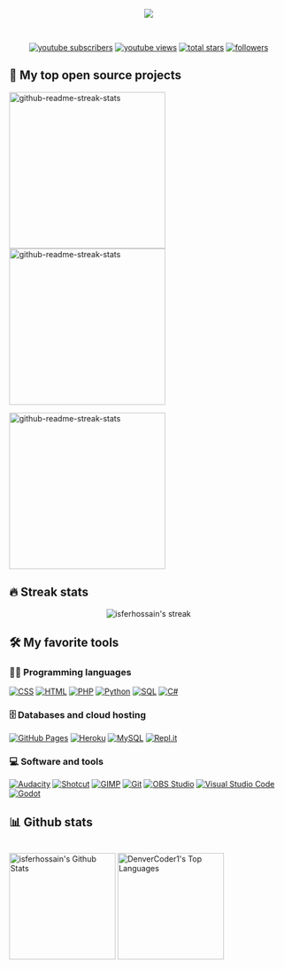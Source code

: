 <!-- Typing SVG by DenverCoder1 - https://github.com/DenverCoder1/readme-typing-svg -->
<p align="center">
  <a href="https://github.com/DenverCoder1/readme-typing-svg"><img src="https://readme-typing-svg.herokuapp.com/?lines=A+passionate+web+/+game+dev;Love+everything+open+source+<3&font=Fira%20Code&center=true&width=440&height=45&color=f75c7e&vCenter=true&size=22"></a>
</p>

<br/>

<!-- Social badges section -->
<p align="center">
  <a href="https://www.youtube.com/c/UC7whzJ1gXJeGrb3daY80ARQ?sub_confirmation=1">
    <img alt="youtube subscribers" title="Subscribe to my YouTube channel" src="https://custom-icon-badges.herokuapp.com/youtube/channel/subscribers/UC7whzJ1gXJeGrb3daY80ARQ?color=%23E05D44&label=SUBSCRIBE&logo=video&logoColor=white&style=for-the-badge&labelColor=CE4630"/></a> 
  <a href="https://www.youtube.com/c/UC7whzJ1gXJeGrb3daY80ARQ">
    <img alt="youtube views" title="YouTube views" src="https://custom-icon-badges.herokuapp.com/youtube/channel/views/UC7whzJ1gXJeGrb3daY80ARQ?color=%23E1AD0E&logo=video&logoColor=white&style=for-the-badge&labelColor=C79600"/></a> 
  <a href="https://github.com/isferhossain?tab=repositories&sort=stargazers">
    <img alt="total stars" title="Total stars on GitHub" src="https://custom-icon-badges.herokuapp.com/badge/dynamic/json?logo=star&color=55960c&labelColor=488207&label=Stars&style=for-the-badge&query=%24.stars&url=https://api.github-star-counter.workers.dev/user/isferhossain"/></a>
  <a href="https://github.com/isferhossain?tab=followers">
    <img alt="followers" title="Follow me on Github" src="https://custom-icon-badges.herokuapp.com/github/followers/isferhossain?color=236ad3&labelColor=1155ba&style=for-the-badge&logo=person-add&label=Follow&logoColor=white"/></a>

## 📘 My top open source projects

<p align="left">
  <a href="https://github.com/isferhossain/HonourInWatch"><img width="282" src="https://denvercoder1-github-readme-stats.vercel.app/api/pin/?username=isferhossain&repo=HonourInWatch&theme=react&bg_color=1F222E&title_color=F85D7F&icon_color=F8D866&hide_border=true&show_icons=false" alt="github-readme-streak-stats"></a>
    <a href="https://github.com/isferhossain/Ternime"><img width="282" src="https://denvercoder1-github-readme-stats.vercel.app/api/pin/?username=isferhossain&repo=Ternime&theme=react&bg_color=1F222E&title_color=F85D7F&icon_color=F8D866&hide_border=true&show_icons=false" alt="github-readme-streak-stats"></a>
  
  <a href="https://github.com/isferhossain/MinePHP"><img width="282" src="https://denvercoder1-github-readme-stats.vercel.app/api/pin/?username=isferhossain&repo=MinePHP&theme=react&bg_color=1F222E&title_color=F85D7F&icon_color=F8D866&hide_border=true&show_icons=false" alt="github-readme-streak-stats"></a>

## 🔥 Streak stats

<!-- GitHub Readme Streak Stats - https://github.com/DenverCoder1/github-readme-streak-stats -->
<p align="center">
    <img title="🔥 Get streak stats for your profile at git.io/streak-stats" alt="isferhossain's streak" src="https://github-readme-streak-stats.herokuapp.com/?user=isferhossain&theme=monokai-metallian&hide_border=true"/>
</p>


## 🛠️ My favorite tools

### 👨‍💻 Programming languages

<p>
    <a href="#"><img alt="CSS" src="https://img.shields.io/badge/CSS-1572B6.svg?logo=css3&logoColor=white"></a>
    <a href="#"><img alt="HTML" src="https://img.shields.io/badge/HTML-E34F26.svg?logo=html5&logoColor=white"></a>
    <a href="#"><img alt="PHP" src="https://img.shields.io/badge/PHP-777BB4.svg?logo=php&logoColor=white"></a>
    <a href="#"><img alt="Python" src="https://img.shields.io/badge/Python-14354C.svg?logo=python&logoColor=white"></a>
    <a href="#"><img alt="SQL" src="https://custom-icon-badges.herokuapp.com/badge/SQL-025E8C.svg?logo=database&logoColor=white"></a>
    <a href="#"><img alt="C#" src="https://custom-icon-badges.herokuapp.com/badge/C%23-68217A.svg?logo=cs2&logoColor=white"></a>
</p>


### 🗄️ Databases and cloud hosting

<p>
    <a href="#"><img alt="GitHub Pages" src="https://img.shields.io/badge/GitHub%20Pages-327FC7.svg?logo=github&logoColor=white"></a>
    <a href="#"><img alt="Heroku" src="https://img.shields.io/badge/Heroku-430098.svg?logo=heroku&logoColor=white"></a>
    <a href="#"><img alt="MySQL" src="https://img.shields.io/badge/MySQL-00f.svg?logo=mysql&logoColor=white"></a>
    <a href="#"><img alt="Repl.it" src="https://img.shields.io/badge/Repl.it-0D101E.svg?logo=Replit&logoColor=white"></a>
</p>

### 💻 Software and tools

<p>
    <a href="#"><img alt="Audacity" src="https://img.shields.io/badge/-Audacity-0000CC?logo=audacity&logoColor=white"></a>
    <a href="#"><img alt="Shotcut" src="https://custom-icon-badges.herokuapp.com/badge/Shotcut-blue?logo=shotcut&logoColor=white"></a>
    <a href="#"><img alt="GIMP" src="https://custom-icon-badges.herokuapp.com/badge/Gimp-black?logo=gimp&logoColor=white"></a>
    <a href="#"><img alt="Git" src="https://img.shields.io/badge/Git-F05033.svg?logo=git&logoColor=white"></a>
    <a href="#"><img alt="OBS Studio" src="https://img.shields.io/badge/-OBS%20Studio-302E31?logo=obs-studio&logoColor=white"></a>
    <a href="#"><img alt="Visual Studio Code" src="https://img.shields.io/badge/Visual%20Studio%20Code-0078d7.svg?logo=visual-studio-code&logoColor=white"></a>
    <a href="#"><img alt="Godot" src="https://custom-icon-badges.herokuapp.com/badge/-Godot-informational?logo=heart-fill&logoColor=white"></a>
    
</p>


## 📊 Github stats

<!-- https://github.com/anuraghazra/github-readme-stats -->
  <br/>
    <a href="https://github.com/anuraghazra/github-readme-stats"><img alt="isferhossain's Github Stats" src="https://denvercoder1-github-readme-stats.vercel.app/api/?username=isferhossain&show_icons=true&count_private=true&theme=react&hide_border=true&bg_color=1F222E&title_color=F85D7F&icon_color=F8D866" height="192px"/></a>
  <a href="https://github.com/anuraghazra/github-readme-stats"><img alt="DenverCoder1's Top Languages" src="https://github-readme-stats.vercel.app/api/top-langs/?username=isferhossain&langs_count=8&layout=compact&theme=react&hide_border=true&bg_color=1F222E&title_color=F85D7F&icon_color=F8D866&hide=Jupyter%20Notebook" height="192px"/></a>
